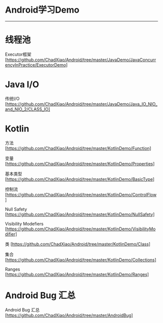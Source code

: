 # Android学习Demo

------

# 线程池 #

Executor框架 [https://github.com/ChadXiao/Android/tree/master/JavaDemo/JavaConcurrencyInPractice/ExecutorDemo]

# Java I/O #

传统I/O [https://github.com/ChadXiao/Android/tree/master/JavaDemo/Java_IO_NIO_and_NIO_2/CLASS_IO]

# Kotlin #

方法 [https://github.com/ChadXiao/Android/tree/master/KotlinDemo/Function]


变量 [https://github.com/ChadXiao/Android/tree/master/KotlinDemo/Properties]


基本类型[https://github.com/ChadXiao/Android/tree/master/KotlinDemo/BasicType]


控制流[https://github.com/ChadXiao/Android/tree/master/KotlinDemo/ControlFlow]

Null Safety [https://github.com/ChadXiao/Android/tree/master/KotlinDemo/NullSafety]

Visibility Modefiers [https://github.com/ChadXiao/Android/tree/master/KotlinDemo/VisibilityModifier]

类 [https://github.com/ChadXiao/Android/tree/master/KotlinDemo/Class]

集合 [https://github.com/ChadXiao/Android/tree/master/KotlinDemo/Collections]

Ranges [https://github.com/ChadXiao/Android/tree/master/KotlinDemo/Ranges]

# Android Bug 汇总 #

Android Bug 汇总 [https://github.com/ChadXiao/Android/tree/master/AndroidBug]
